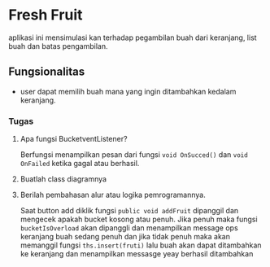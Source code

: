﻿# Fresh Fruit
aplikasi ini mensimulasi kan terhadap pegambilan buah dari keranjang, list buah dan batas pengambilan.

## Fungsionalitas
- user dapat memilih buah mana yang ingin ditambahkan kedalam keranjang.

### Tugas
1. Apa fungsi BucketventListener?
 
   Berfungsi menampilkan pesan dari fungsi `void OnSucced()` dan `void OnFailed` ketika gagal atau berhasil.   


2. Buatlah class diagramnya

3. Berilah pembahasan alur atau logika pemrogramannya.
   
    Saat button add diklik fungsi `public void addFruit` dipanggil dan mengecek apakah bucket kosong atau penuh. Jika penuh maka fungsi `bucketIsOverload` akan dipanggli
    dan menampilkan message ops keranjang buah sedang penuh dan jika tidak penuh maka akan memanggil fungsi `ths.insert(fruti)` lalu buah akan dapat ditambahkan ke keranjang dan
    menampilkan messasge yeay berhasil ditambahkan

